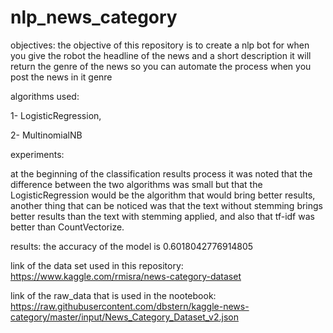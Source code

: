 # nlp_news_category

objectives: the objective of this repository is to create a nlp bot for when you give the robot the headline of the news and a short description it will return the genre of the news so you can automate the process when you post the news in it genre 

algorithms used:

1- LogisticRegression,

2- MultinomialNB

experiments:


at the beginning of the classification results process it was noted that the difference between the two algorithms was small but that the LogisticRegression would be the algorithm that would bring better results,
another thing that can be noticed was that the text without stemming brings better results than the text with stemming applied,
and also that tf-idf was better than CountVectorize.

results: the accuracy of the model is 0.6018042776914805

link of the data set used in this repository: https://www.kaggle.com/rmisra/news-category-dataset

link of the raw_data that is used in the nootebook: https://raw.githubusercontent.com/dbstern/kaggle-news-category/master/input/News_Category_Dataset_v2.json
